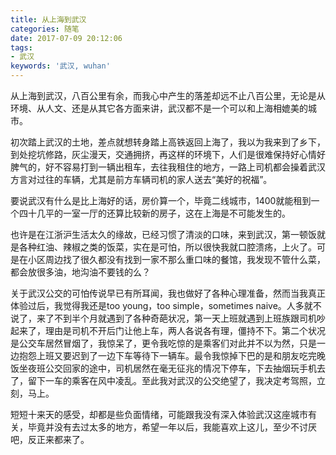 ```yaml
---
title: 从上海到武汉
categories: 随笔
date: 2017-07-09 20:12:06
tags:
- 武汉
keywords: '武汉, wuhan'
---
```

从上海到武汉，八百公里有余，而我心中产生的落差却远不止八百公里，无论是从环境、从人文、还是从其它各方面来讲，武汉都不是一个可以和上海相媲美的城市。

初次踏上武汉的土地，差点就想转身踏上高铁返回上海了，我以为我来到了乡下，到处挖坑修路，灰尘漫天，交通拥挤，再这样的环境下，人们是很难保持好心情好脾气的，好不容易打到一辆出租车，去往我租住的地方，一路上司机都会操着武汉方言对过往的车辆，尤其是前方车辆司机的家人送去“美好的祝福”。

要说武汉有什么是比上海好的话，房价算一个，毕竟二线城市，1400就能租到一个四十几平的一室一厅的还算比较新的房子，这在上海是不可能发生的。

也许是在江浙沪生活太久的缘故，已经习惯了清淡的口味，来到武汉，第一顿饭就是各种红油、辣椒之类的饭菜，实在是可怕，所以很快我就口腔溃疡，上火了。可是在小区周边找了很久都没有找到一家不那么重口味的餐馆，我发现不管什么菜，都会放很多油，地沟油不要钱的么？

关于武汉公交的可怕传说早已有所耳闻，我也做好了各种心理准备，然而当我真正体验过后，我觉得我还是too young，too simple，sometimes naive。人多就不说了，来了不到半个月就遇到了各种奇葩状况，第一天上班就遇到上班族跟司机吵起来了，理由是司机不开后门让他上车，两人各说各有理，僵持不下。第二个状况是公交车居然冒烟了，我惊呆了，更令我吃惊的是乘客们对此并不以为然，只是一边抱怨上班又要迟到了一边下车等待下一辆车。最令我惊掉下巴的是和朋友吃完晚饭坐夜班公交回家的途中，司机居然在毫无征兆的情况下停车，下去抽烟玩手机去了，留下一车的乘客在风中凌乱。至此我对武汉的公交绝望了，我决定考驾照，立刻，马上。

短短十来天的感受，却都是些负面情绪，可能跟我没有深入体验武汉这座城市有关，毕竟并没有去过太多的地方，希望一年以后，我能喜欢上这儿，至少不讨厌吧，反正来都来了。